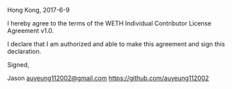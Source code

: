Hong Kong, 2017-6-9

I hereby agree to the terms of the WETH Individual Contributor License
Agreement v1.0.

I declare that I am authorized and able to make this agreement and sign this
declaration.

Signed,

Jason auyeung112002@gmail.com https://github.com/auyeung112002
